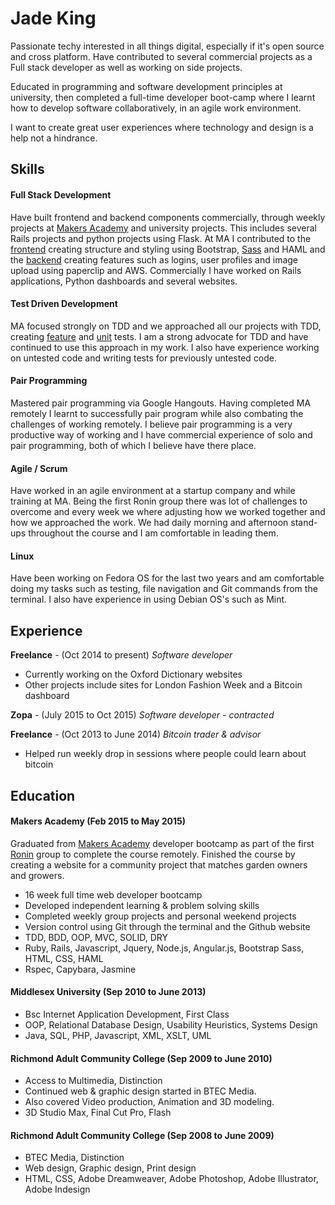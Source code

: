 # Jade King

Passionate techy interested in all things digital, especially if it's open source and cross platform.
Have contributed to several commercial projects as a Full stack developer as well as working on side projects.


Educated in programming and software development principles at university, then completed a full-time developer boot-camp where I learnt how to develop software collaboratively, in an agile work environment.

I want to create great user experiences where technology and design is a help not a hindrance.

## Skills

#### Full Stack Development

Have built frontend and backend components commercially, through weekly projects at [Makers Academy][3] and university projects. This includes several Rails projects and python projects using Flask.
At MA I contributed to the [frontend][5] creating structure and styling using Bootstrap, [Sass][1] and HAML and the [backend][6] creating features such as logins, user profiles and image upload using paperclip and AWS. Commercially I have worked on Rails applications, Python dashboards and several websites.


#### Test Driven Development
MA focused strongly on TDD and we approached all our projects with TDD, creating [feature][7] and [unit][8] tests. I am a strong advocate for TDD and have continued to use this approach in my work. I also have experience working on untested code and writing tests for previously untested code.

#### Pair Programming
Mastered pair programming via Google Hangouts. Having completed MA remotely I learnt to successfully pair program while also combating the challenges of working remotely. I believe pair programming is a very productive way of working and I have commercial experience of solo and pair programming, both of which I believe have there place.

#### Agile / Scrum
Have worked in an agile environment at a startup company and while training at MA. Being the first Ronin group there was lot of challenges to overcome and every week we where adjusting how we worked together and how we approached the work. We had daily morning and afternoon stand-ups throughout the course and I am comfortable in leading them.

#### Linux
Have been working on Fedora OS for the last two years and am comfortable doing my tasks such as testing, file navigation and Git commands from the terminal.
I also have experience in using Debian OS's such as Mint.

## Experience


**Freelance** - (Oct 2014 to present)
*Software developer*  
- Currently working on the Oxford Dictionary websites
- Other projects include sites for London Fashion Week and a Bitcoin dashboard

**Zopa** - (July 2015 to Oct 2015)
*Software developer - contracted*

**Freelance** - (Oct 2013 to June 2014)
*Bitcoin trader & advisor*
- Helped run weekly drop in sessions where people could learn about bitcoin

## Education

#### Makers Academy (Feb 2015 to May 2015)

Graduated from [Makers Academy][3] developer bootcamp as part of the first [Ronin][4] group to complete the course remotely.
Finished the course by creating a website for a community project that matches garden owners and growers.

- 16 week full time web developer bootcamp
- Developed independent learning & problem solving skills
- Completed weekly group projects and personal weekend projects
- Version control using Git through the terminal and the Github website
- TDD, BDD, OOP, MVC, SOLID, DRY
- Ruby, Rails, Javascript, Jquery, Node.js, Angular.js, Bootstrap Sass, HTML, CSS, HAML
- Rspec, Capybara, Jasmine

#### Middlesex University (Sep 2010 to June 2013)

- Bsc Internet Application Development, First Class
- OOP, Relational Database Design, Usability Heuristics, Systems Design
- Java, SQL, PHP, Javascript, XML, XSLT, UML

#### Richmond Adult Community College (Sep 2009 to June 2010)

- Access to Multimedia, Distinction
- Continued web & graphic design started in BTEC Media.
- Also covered Video production, Animation and 3D modeling.
- 3D Studio Max, Final Cut Pro, Flash

#### Richmond Adult Community College (Sep 2008 to June 2009)

- BTEC Media, Distinction
- Web design, Graphic design, Print design
- HTML, CSS, Adobe Dreamweaver, Adobe Photoshop, Adobe Illustrator, Adobe Indesign



[1]:https://github.com/jadeKing/lend_and_tend/blob/refactor-sass/app/assets/stylesheets/mixins_variables.scss
[2]:https://github.com/jadeKing/lend_and_tend/tree/master
[3]:http://www.makersacademy.com/
[4]:http://ronin.makersacademy.com/
[5]:https://github.com/jadeKing/lend_and_tend/blob/master/app/views/partials/_nav.html.haml
[6]:https://github.com/jadeKing/lend_and_tend/tree/master/app/controllers
[7]:https://github.com/jadeKing/lend_and_tend/blob/master/spec/features/user_profile_feature_spec.rb
[8]:https://github.com/jadeKing/lend_and_tend/blob/master/spec/models/user_avatar_spec.rb
